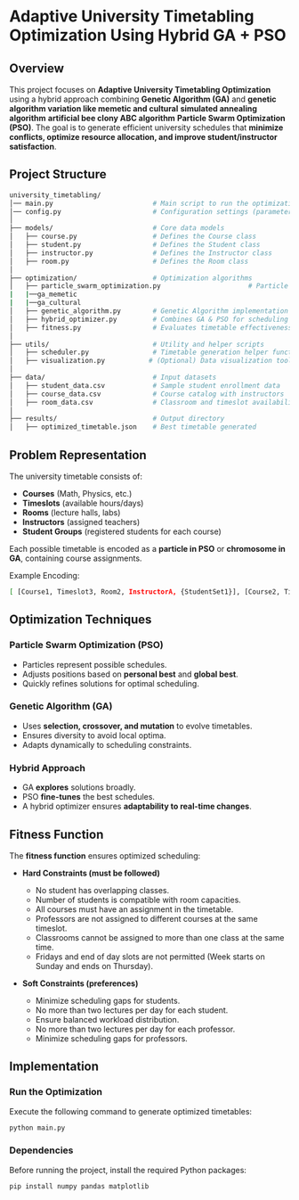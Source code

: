 # Adaptive University Timetabling Optimization Using Hybrid GA + PSO

## Overview
This project focuses on **Adaptive University Timetabling Optimization** using a hybrid approach combining **Genetic Algorithm (GA)** and **genetic algorithm variation like memetic and cultural** **simulated annealing algorithm**  **artificial bee clony ABC algorithm** **Particle Swarm Optimization (PSO)**. The goal is to generate efficient university schedules that **minimize conflicts, optimize resource allocation, and improve student/instructor satisfaction**.

## Project Structure
```bash
university_timetabling/
│── main.py                         # Main script to run the optimization
│── config.py                       # Configuration settings (parameters, constraints)
│
├── models/                         # Core data models
│   ├── course.py                   # Defines the Course class
│   ├── student.py                  # Defines the Student class
│   ├── instructor.py               # Defines the Instructor class
│   ├── room.py                     # Defines the Room class
│
├── optimization/                   # Optimization algorithms
│   ├── particle_swarm_optimization.py                      # Particle Swarm Optimization logic
|   |──ga_memetic
|   |──ga_cultural
│   ├── genetic_algorithm.py        # Genetic Algorithm implementation
│   ├── hybrid_optimizer.py         # Combines GA & PSO for scheduling
│   ├── fitness.py                  # Evaluates timetable effectiveness
│
├── utils/                          # Utility and helper scripts
│   ├── scheduler.py                # Timetable generation helper functions
│   ├── visualization.py           # (Optional) Data visualization tools
│
├── data/                           # Input datasets
│   ├── student_data.csv            # Sample student enrollment data
│   ├── course_data.csv             # Course catalog with instructors
│   ├── room_data.csv               # Classroom and timeslot availability
│
├── results/                        # Output directory
│   ├── optimized_timetable.json    # Best timetable generated
 ```
## Problem Representation
The university timetable consists of:
- **Courses** (Math, Physics, etc.)
- **Timeslots** (available hours/days)
- **Rooms** (lecture halls, labs)
- **Instructors** (assigned teachers)
- **Student Groups** (registered students for each course)

Each possible timetable is encoded as a **particle in PSO** or **chromosome in GA**, containing course assignments.

Example Encoding:
 ```bash
[ [Course1, Timeslot3, Room2, InstructorA, {StudentSet1}], [Course2, Timeslot1, Room4, InstructorB, {StudentSet2}], ... ]
 ```

## Optimization Techniques

### **Particle Swarm Optimization (PSO)**
- Particles represent possible schedules.
- Adjusts positions based on **personal best** and **global best**.
- Quickly refines solutions for optimal scheduling.

### **Genetic Algorithm (GA)**
- Uses **selection, crossover, and mutation** to evolve timetables.
- Ensures diversity to avoid local optima.
- Adapts dynamically to scheduling constraints.

### **Hybrid Approach**
- GA **explores** solutions broadly.
- PSO **fine-tunes** the best schedules.
- A hybrid optimizer ensures **adaptability to real-time changes**.

## Fitness Function
The **fitness function** ensures optimized scheduling:
- **Hard Constraints (must be followed)**
  - No student has overlapping classes.
  - Number of students is compatible with room capacities.
  - All courses must have an assignment in the timetable.
  - Professors are not assigned to different courses at the same timeslot.
  - Classrooms cannot be assigned to more than one class at the same time.
  - Fridays and end of day slots are not permitted (Week starts on Sunday and ends on Thursday).

- **Soft Constraints (preferences)**
  - Minimize scheduling gaps for students.
  - No more than two lectures per day for each student.
  - Ensure balanced workload distribution.
  - No more than two lectures per day for each professor.
  - Minimize scheduling gaps for professors.

## Implementation
### **Run the Optimization**
Execute the following command to generate optimized timetables:
```bash
python main.py
 ```

 ### **Dependencies**
 Before running the project, install the required Python packages:
 ```bash
pip install numpy pandas matplotlib
 ```
